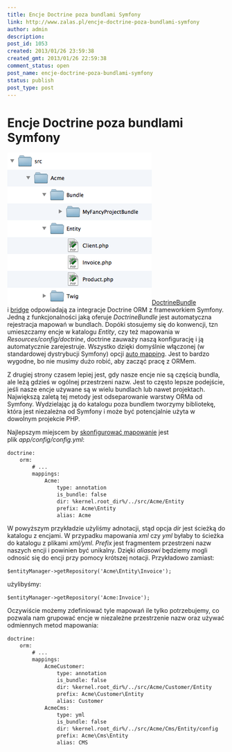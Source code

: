 ```yaml
---
title: Encje Doctrine poza bundlami Symfony
link: http://www.zalas.pl/encje-doctrine-poza-bundlami-symfony
author: admin
description: 
post_id: 1053
created: 2013/01/26 23:59:38
created_gmt: 2013/01/26 22:59:38
comment_status: open
post_name: encje-doctrine-poza-bundlami-symfony
status: publish
post_type: post
---
```


<!--DoctrineBundle i bridge odpowiadają za integracje Doctrine ORM z frameworkiem Symfony. Jedną z funkcjonalności jaką oferuje DoctrineBundle jest automatyczna rejestracja mapowań w bundlach.-->

# Encje Doctrine poza bundlami Symfony

![](/uploads/wp/2013/01/entities.png)[DoctrineBundle](https://github.com/doctrine/DoctrineBundle) i [bridge](https://github.com/symfony/symfony/tree/master/src/Symfony/Bridge/Doctrine) odpowiadają za integracje Doctrine ORM z frameworkiem Symfony. Jedną z funkcjonalności jaką oferuje _DoctrineBundle_ jest automatyczna rejestracja mapowań w bundlach. Dopóki stosujemy się do konwencji, tzn umieszczamy encje w katalogu _Entity_, czy też mapowania w _Resources/config/doctrine_, doctrine zauważy naszą konfigurację i ją automatycznie zarejestruje. Wszystko dzięki domyślnie włączonej (w standardowej dystrybucji Symfony) opcji [auto mapping](http://symfony.com/doc/current/reference/configuration/doctrine.html#configuration-overview). Jest to bardzo wygodne, bo nie musimy dużo robić, aby zacząć pracę z ORMem. 

Z drugiej strony czasem lepiej jest, gdy nasze encje nie są częścią bundla, ale leżą gdzieś w ogólnej przestrzeni nazw. Jest to często lepsze podejście, jeśli nasze encje używane są w wielu bundlach lub nawet projektach. Największą zaletą tej metody jest odseparowanie warstwy ORMa od Symfony. Wydzielając ją do katalogu poza bundlem tworzymy bibliotekę, która jest niezależna od Symfony i może być potencjalnie użyta w dowolnym projekcie PHP.

Najlepszym miejscem by [skonfigurować mapowanie](http://symfony.com/doc/current/reference/configuration/doctrine.html#mapping-configuration) jest plik _app/config/config.yml_: 
    
    
    doctrine:
        orm:
            # ...
            mappings:
                Acme:
                    type: annotation
                    is_bundle: false
                    dir: %kernel.root_dir%/../src/Acme/Entity
                    prefix: Acme\Entity
                    alias: Acme

W powyższym przykładzie użyliśmy adnotacji, stąd opcja _dir_ jest ścieżką do katalogu z encjami. W przypadku mapowania _xml_ czy _yml_ byłaby to ścieżka do katalogu z plikami _xml/yml_. _Prefix_ jest fragmentem przestrzeni nazw naszych encji i powinien być unikalny. Dzięki _aliasowi_ będziemy mogli odnosić się do encji przy pomocy krótszej notacji. Przykładowo zamiast: 
    
    
    $entityManager->getRepository('Acme\Entity\Invoice');

użylibyśmy: 
    
    
    $entityManager->getRepository('Acme:Invoice');

Oczywiście możemy zdefiniować tyle mapowań ile tylko potrzebujemy, co pozwala nam grupować encje w niezależne przestrzenie nazw oraz używać odmiennych metod mapowania: 
    
    
    doctrine:
        orm:
            # ...
            mappings:
                AcmeCustomer:
                    type: annotation
                    is_bundle: false
                    dir: %kernel.root_dir%/../src/Acme/Customer/Entity
                    prefix: Acme\Customer\Entity
                    alias: Customer
                AcmeCms:
                    type: yml
                    is_bundle: false
                    dir: %kernel.root_dir%/../src/Acme/Cms/Entity/config
                    prefix: Acme\Cms\Entity
                    alias: CMS
